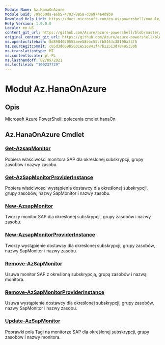 ```yaml
---
Module Name: Az.HanaOnAzure
Module Guid: 79ad50da-e6b5-4703-885a-d36974a4d9b9
Download Help Link: https://docs.microsoft.com/en-us/powershell/module/az.hanaonazure
Help Version: 1.0.0.0
Locale: en-US
content_git_url: https://github.com/Azure/azure-powershell/blob/master/src/HanaOnAzure/help/Az.HanaOnAzure.md
original_content_git_url: https://github.com/Azure/azure-powershell/blob/master/src/HanaOnAzure/help/Az.HanaOnAzure.md
ms.openlocfilehash: 8d8984070555aee58ebc55cfb8464c38190a33f5
ms.sourcegitcommit: c05d3d669b5631e526841f47b22513d78495350b
ms.translationtype: MT
ms.contentlocale: pl-PL
ms.lasthandoff: 02/09/2021
ms.locfileid: "100237729"
---
```

# Moduł Az.HanaOnAzure
## Opis
Microsoft Azure PowerShell: polecenia cmdlet hanaOn

## Az.HanaOnAzure Cmdlet
### [Get-AzsapMonitor](Get-AzSapMonitor.md)
Pobiera właściwości monitora SAP dla określonej subskrypcji, grupy zasobów i nazwy zasobu.

### [Get-AzSapMonitorProviderInstance](Get-AzSapMonitorProviderInstance.md)
Pobiera właściwości wystąpienia dostawcy dla określonej subskrypcji, grupy zasobów, nazwy SapMonitor i nazwy zasobu.

### [New-AzsapMonitor](New-AzSapMonitor.md)
Tworzy monitor SAP dla określonej subskrypcji, grupy zasobów i nazwy zasobu.

### [New-AzsapMonitorProviderInstance](New-AzSapMonitorProviderInstance.md)
Tworzy wystąpienie dostawcy dla określonej subskrypcji, grupy zasobów, nazwy SapMonitor i nazwy zasobu.

### [Remove-AzSapMonitor](Remove-AzSapMonitor.md)
Usuwa monitor SAP z określoną subskrypcją, grupą zasobów i nazwą monitora.

### [Remove-AzSapMonitorProviderInstance](Remove-AzSapMonitorProviderInstance.md)
Usuwa wystąpienie dostawcy dla określonej subskrypcji, grupy zasobów, nazwy SapMonitor i nazwy zasobu.

### [Update-AzSapMonitor](Update-AzSapMonitor.md)
Poprawki pola Tagi na monitorze SAP dla określonej subskrypcji, grupy zasobów i nazwy monitora.

